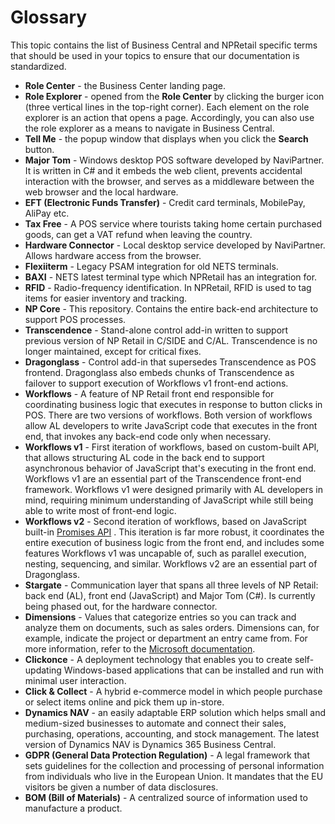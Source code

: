 # Glossary 

This topic contains the list of Business Central and NPRetail specific terms that should be used in your topics to ensure that our documentation is standardized.

- **Role Center** - the Business Center landing page.
- **Role Explorer** - opened from the **Role Center** by clicking the burger icon (three vertical lines in the top-right corner). Each element on the role explorer is an action that opens a page. Accordingly, you can also use the role explorer as a means to navigate in Business Central.
- **Tell Me** - the popup window that displays when you click the **Search** button.
- **Major Tom** - Windows desktop POS software developed by NaviPartner. It is written in C# and it embeds the web client, prevents accidental interaction with the browser, and serves as a middleware between the web browser and the local hardware.
- **EFT (Electronic Funds Transfer)** - Credit card terminals, MobilePay, AliPay etc.
- **Tax Free** - A POS service where tourists taking home certain purchased goods, can get a VAT refund when leaving the country.
- **Hardware Connector** - Local desktop service developed by NaviPartner. Allows hardware access from the browser.
- **Flexiiterm** - Legacy PSAM integration for old NETS terminals.
- **BAXI** - NETS latest terminal type which NPRetail has an integration for.
- **RFID** - Radio-frequency identification. In NPRetail, RFID is used to tag items for easier inventory and tracking.
- **NP Core** - This repository. Contains the entire back-end architecture to support POS processes.
- **Transcendence** - Stand-alone control add-in written to support previous version of NP Retail in C/SIDE and C/AL. Transcendence is no longer maintained, except for critical fixes.
- **Dragonglass** - Control add-in that supersedes Transcendence as POS frontend. Dragonglass also embeds chunks of Transcendence as failover to support execution of Workflows v1 front-end actions.
- **Workflows** - A feature of NP Retail front end responsible for coordinating business logic that executes in response to button clicks in POS. There are two versions of workflows. Both version of workflows allow AL developers to write JavaScript code that executes in the front end, that invokes any back-end code only when necessary.
- **Workflows v1** - First iteration of workflows, based on custom-built API, that allows structuring AL code in the back end to support asynchronous behavior of JavaScript that's executing in the front end. Workflows v1 are an essential part of the Transcendence front-end framework. Workflows v1 were designed primarily with AL developers in mind, requiring minimum understanding of JavaScript while still being able to write most of front-end logic.
- **Workflows v2** - Second iteration of workflows, based on JavaScript built-in [Promises API](https://developer.mozilla.org/en-US/docs/Web/JavaScript/Reference/Global_Objects/Promise) . This iteration is far more robust, it coordinates the entire execution of business logic from the front end, and includes some features Workflows v1 was uncapable of, such as parallel execution, nesting, sequencing, and similar. Workflows v2 are an essential part of Dragonglass.
- **Stargate** - Communication layer that spans all three levels of NP Retail: back end (AL), front end (JavaScript) and Major Tom (C#). Is currently being phased out, for the hardware connector.
- **Dimensions** - Values that categorize entries so you can track and analyze them on documents, such as sales orders. Dimensions can, for example, indicate the project or department an entry came from. For more information, refer to the [Microsoft documentation](https://docs.microsoft.com/en-us/dynamics365/business-central/finance-dimensions).
- **Clickonce** - A deployment technology that enables you to create self-updating Windows-based applications that can be installed and run with minimal user interaction.
- **Click & Collect** - A hybrid e-commerce model in which people purchase or select items online and pick them up in-store.
- **Dynamics NAV** - an easily adaptable ERP solution which helps small and medium-sized businesses to automate and connect their sales, purchasing, operations, accounting, and stock management. The latest version of Dynamics NAV is Dynamics 365 Business Central.
- **GDPR (General Data Protection Regulation)** - A legal framework that sets guidelines for the collection and processing of personal information from individuals who live in the European Union. It mandates that the EU visitors be given a number of data disclosures.
- **BOM (Bill of Materials)** - A centralized source of information used to manufacture a product.